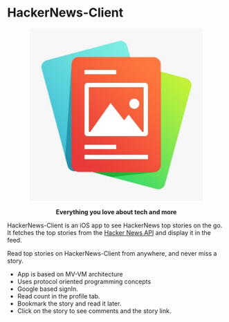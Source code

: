 # HackerNews-Client

<p align="center">
  <img src='https://raw.githubusercontent.com/jaindiv26/HackerNews-Client/master/Screenshots/AppIcon.jpeg' width='400px'/>
</p>

<p align="center">
<b>Everything you love about tech and more</b>
</p>


HackerNews-Client is an iOS app to see HackerNews top stories on the go. It fetches the top stories from the [Hacker News API](https://github.com/HackerNews/API) and display it in the feed. 

Read top stories on HackerNews-Client from anywhere, and never miss a story. 

* App is based on MV-VM architecture
* Uses protocol oriented programming concepts
* Google based signIn.
* Read count in the profile tab.
* Bookmark the story and read it later.
* Click on the story to see comments and the story link.
